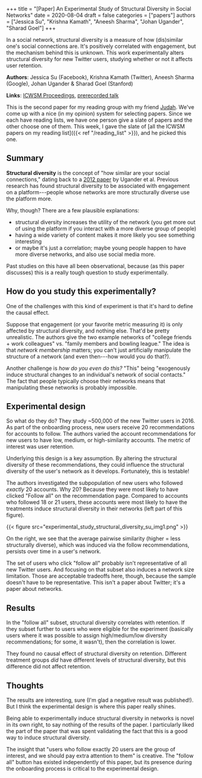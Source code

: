+++
title = "[Paper] An Experimental Study of Structural Diversity in Social Networks"
date = 2020-08-04
draft = false
categories = ["papers"]
authors = ["Jessica Su", "Krishna Kamath", "Aneesh Sharma", "Johan Ugander", "Sharad Goel"]
+++

In a social network, structural diversity is a measure of how (dis)similar one's social connections are. It's positively correlated with engagement, but the mechanism behind this is unknown. This work experimentally alters structural diversity for new Twitter users, studying whether or not it affects user retention.

<!--more-->

**Authors**: Jessica Su (Facebook), Krishna Kamath (Twitter), Aneesh Sharma (Google), Johan Ugander & Sharad Goel (Stanford)

**Links**: [ICWSM Proceedings](https://aaai.org/ojs/index.php/ICWSM/article/view/7332), [prerecorded talk](https://www.youtube.com/watch?v=Cf2kK18I1XE&)

This is the second paper for my reading group with my friend [Judah](https://judahgnewman.com/). We've come up with a nice (in my opinion) system for selecting papers. Since we each have reading lists, we have one person give a slate of papers and the other choose one of them. This week, I gave the slate of [all the ICWSM papers on my reading list]({{< ref "/reading_list" >}}), and he picked this one.


## Summary
**Structural diversity** is the concept of "how similar are your social connections," dating back to a [2012 paper](https://www.pnas.org/content/109/16/5962) by Ugander et al. Previous research has found structural diversity to be associated with engagement on a platform---people whose networks are more structurally diverse use the platform more.

Why, though? There are a few plausible explanations:
 * structural diversity increases the utility of the network (you get more out of using the platform if you interact with a more diverse group of people)
 * having a wide variety of content makes it more likely you see something interesting
 * or maybe it's just a correlation; maybe young people happen to have more diverse networks, and also use social media more.

Past studies on this have all been observational, because (as this paper discusses) this is a really tough question to study experimentally. 


## How do you study this experimentally?
One of the challenges with this kind of experiment is that it's hard to define the causal effect. 

Suppose that engagement (or your favorite metric measuring it) is only affected by structural diversity, and nothing else. That'd be pretty unrealistic. The authors give the two example networks of "college friends + work colleagues" vs. "family members and bowling league." The idea is that *network membership* matters; you can't just artificially manipulate the structure of a network (and even then---how would you do that?).

Another challenge is *how do you even do this?* "This" being "exogenously induce structural changes to an individual's network of social contacts." The fact that people typically choose their networks means that manipulating these networks is probably impossible.


## Experimental design
So what do they do? They study ~500,000 of the new Twitter users in 2016. As part of the onboarding process, new users receive 20 recommendations for accounts to follow. The authors varied the account recommendations for new users to have low, medium, or high-similarity accounts. The metric of interest was user retention.

Underlying this design is a key assumption. By altering the structural diversity of these recommendations, they could influence the structural diversity of the user's network as it develops. Fortunately, this is testable!

The authors investigated the subpopulation of new users who followed *exactly* 20 accounts. Why 20? Because they were most likely to have clicked "Follow all" on the recommendation page. Compared to accounts who followed 18 or 21 users, these accounts were most likely to have the treatments induce structural diversity in their networks (left part of this figure).

{{< figure src="experimental_study_structural_diversity_su_img1.png" >}}

On the right, we see that the average pairwise similarity (higher = less structurally diverse), which was induced via the follow recommendations, persists over time in a user's network.

The set of users who click "follow all" probably isn't representative of all new Twitter users. And focusing on that subset also induces a network size limitation. Those are  acceptable tradeoffs here, though, because the sample doesn't have to be representative. This isn't a paper about Twitter; it's a paper about networks.


## Results
In the "follow all" subset, structural diversity correlates with retention. If they subset further to users who were eligible for the experiment (basically users where it was possible to assign high/medium/low diversity recommendations; for some, it wasn't), then the correlation is lower.

They found no causal effect of structural diversity on retention. Different treatment groups *did* have different levels of structural diversity, but this difference did not affect retention.


## Thoughts
The results are interesting, sure (I'm glad a negative result was published!). But I think the experimental design is where this paper really shines.

Being able to experimentally induce structural diversity in networks is novel in its own right, to say nothing of the results of the paper. I particularly liked the part of the paper that was spent validating the fact that this is a good way to induce structural diversity.

The insight that "users who follow exactly 20 users are the group of interest, and we should pay extra attention to them" is creative. The "follow all" button has existed independently of this paper, but its presence during the onboarding process is critical to the experimental design.




